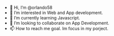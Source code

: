 - 👋 Hi, I’m @orlando58
- 👀 I’m interested in Web and App development.
- 🌱 I’m currently learning Javascript.
- 💞️ I’m looking to collaborate on App Development.
- 📫 How to reach me goal. Im focus in my porject.

<!---
orlando58/orlando58 is a ✨ special ✨ repository because its `README.md` (this file) appears on your GitHub profile.
You can click the Preview link to take a look at your changes.
--->
